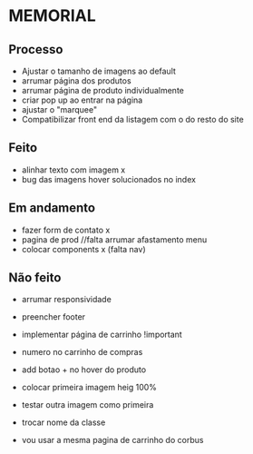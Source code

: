 # MEMORIAL

## Processo
* Ajustar o tamanho de imagens ao default
* arrumar página dos produtos
* arrumar página de produto individualmente
* criar pop up ao entrar na página
* ajustar o "marquee"
* Compatibilizar front end da listagem com o do resto do site

## Feito
* alinhar texto com imagem x
* bug das imagens hover solucionados no index

## Em andamento
* fazer form de contato x
* pagina de prod //falta arrumar afastamento menu
* colocar components x (falta nav)

## Não feito
* arrumar responsividade
* preencher footer
* implementar página de carrinho !important
* numero no carrinho de compras
* add botao + no hover do produto
* colocar primeira imagem heig 100%
* testar outra imagem como primeira
* trocar nome da classe

* vou usar a mesma pagina de carrinho do corbus